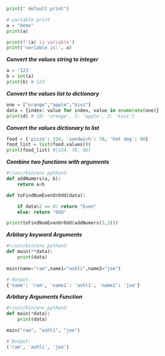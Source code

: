 
```py
print(" default print")

# variable print
a = "demo"
print(a)

print(f'{a} is variable')
print('variable is:', a)
```
**_Convert the values string to integer_**
```py
a = '123'
b = int(a)
print(b) # 123
```
**_Convert the values list to dictionary_**
```py
one = ["orange","apple","kivi"]
data = {index: value for index, value in enumerate(one)}
print(d) # {0: 'orange', 1: 'apple', 2: 'kivi'}
```
**_Convert the values dictionary to list_**
```py
food = {'pizza': 324, 'sandwich': 78, 'hot dog': 90}
food_list = list(food.values())
print(food_list) #[324, 78, 90]
```
**_Combine two functions with arguments_**
```py
#!/usr/bin/env python3
def addNumers(a, b):
    return a+b

def toFindNumEvenOrOdd(data):

    if data%2 == 0: return "Even"
    else: return "Odd"

print(toFindNumEvenOrOdd(addNumers(3,2)))
```
**_Arbitary keyword Arguments_**
```py
#!/usr/bin/env python3 
def main(**data):
    print(data)
    
main(name="ram",name1="ashli",name2="joe")

# Output:
{'name': 'ram', 'name1': 'ashli', 'name2': 'joe'}
```
**_Arbitary Arguments Function_**
```py
#!/usr/bin/env python3 
def main(*data):
    print(data)

main("ram", "ashli", "joe")

# Output:
('ram', 'ashli', 'joe')
```
